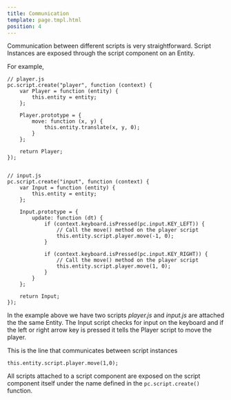 ```yaml
---
title: Communication
template: page.tmpl.html
position: 4
---
```


Communication between different scripts is very straightforward. Script Instances are exposed through the script component on an Entity.

For example,

~~~javascript~~~
// player.js
pc.script.create("player", function (context) {
    var Player = function (entity) {
        this.entity = entity;
    };

    Player.prototype = {
        move: function (x, y) {
            this.entity.translate(x, y, 0);
        }
    };

    return Player;
});


// input.js
pc.script.create("input", function (context) {
    var Input = function (entity) {
        this.entity = entity;
    };

    Input.prototype = {
        update: function (dt) {
            if (context.keyboard.isPressed(pc.input.KEY_LEFT)) {
                // Call the move() method on the player script
                this.entity.script.player.move(-1, 0);
            }

            if (context.keyboard.isPressed(pc.input.KEY_RIGHT)) {
                // Call the move() method on the player script
                this.entity.script.player.move(1, 0);
            }
        }
    };

    return Input;
});
~~~

In the example above we have two scripts *player.js* and *input.js* are attached the the same Entity. The Input script checks for input on the keyboard and if the left or right arrow key is pressed it tells the Player script to move the player.

This is the line that communicates between script instances

~~~js~~~
this.entity.script.player.move(1,0);
~~~

All scripts attached to a script component are exposed on the script component itself under the name defined in the `pc.script.create()` function.



